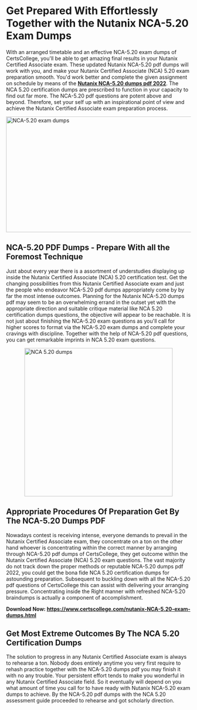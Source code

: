 <h1><strong>Get Prepared With Effortlessly Together with the Nutanix NCA-5.20 Exam Dumps&nbsp;</strong></h1>
<p><span style="font-weight: 400;">With an arranged timetable and an effective  NCA-5.20 exam dumps of CertsCollege, you'll be able to get amazing final results in your Nutanix Certified Associate exam. These updated Nutanix NCA-5.20 pdf dumps will work with you, and make your Nutanix Certified Associate (NCA) 5.20 exam preparation smooth. You'd work better and complete the given assignment on schedule by means of the <strong><a href="https://www.certscollege.com/nutanix-NCA-5.20-exam-dumps.html">Nutanix NCA-5.20 dumps pdf 2022</a></strong>. The NCA 5.20 certification dumps are prescribed to function in your capacity to find out far more. The  NCA-5.20 pdf questions are potent above and beyond. Therefore, set your self up with an inspirational point of view and achieve the Nutanix Certified Associate exam preparation process.&nbsp;</span></p>
<p><span style="font-weight: 400;"><img style="display: block; margin-left: auto; margin-right: auto;" src="https://i.ibb.co/CPDK3ps/Yellow-and-Blue-Initiative-Blog-Banner.png" alt="NCA-5.20 exam dumps" width="559" height="315" /></span></p>
<h2><strong>NCA-5.20 PDF Dumps - Prepare With all the Foremost Technique</strong></h2>
<p><span style="font-weight: 400;">Just about every year there is a assortment of understudies displaying up inside the Nutanix Certified Associate (NCA) 5.20 certification test. Get the changing possibilities from this Nutanix Certified Associate exam and just the people who endeavor NCA-5.20 pdf dumps appropriately come by by far the most intense outcomes. Planning for the Nutanix NCA-5.20 dumps pdf may seem to be an overwhelming errand in the outset yet with the appropriate direction and suitable critique material like NCA 5.20 certification dumps questions, the objective will appear to be reachable. It is not just about finishing the NCA-5.20 exam questions as you'll call for higher scores to format via the NCA-5.20 exam dumps and complete your cravings with discipline. Together with the help of NCA-5.20 pdf questions, you can get remarkable imprints in NCA 5.20 exam questions.</span></p>
<p><span style="font-weight: 400;"><a href="https://tinyurl.com/yckcd5rh"><img style="display: block; margin-left: auto; margin-right: auto;" src="https://i.ibb.co/9tMrhdY/Teacher-Appreciation-Invitation.png" alt="NCA 5.20 dumps " width="404" height="404" /></a></span></p>
<h2><strong>Appropriate Procedures Of Preparation Get By The NCA-5.20 Dumps PDF</strong></h2>
<p><span style="font-weight: 400;">Nowadays contest is receiving intense, everyone demands to prevail in the Nutanix Certified Associate exam, they concentrate on a ton on the other hand whoever is concentrating within the correct manner by arranging through NCA-5.20 pdf dumps of CertsCollege, they get outcome within the Nutanix Certified Associate (NCA) 5.20 exam questions. The vast majority do not track down the proper methods or reputable NCA-5.20 dumps pdf 2022, you could get the bona fide NCA 5.20 certification dumps for astounding preparation. Subsequent to buckling down with all the  NCA-5.20 pdf questions of CertsCollege this can assist with delivering your arranging pressure. Concentrating inside the Right manner with refreshed NCA-5.20 braindumps is actually a component of accomplishment.</span></p>
<p><span style="font-weight: 400;"><strong>Download Now: <a href="https://www.certscollege.com/nutanix-NCA-5.20-exam-dumps.html">https://www.certscollege.com/nutanix-NCA-5.20-exam-dumps.html</a></strong></span></p>
<h2><strong>Get Most Extreme Outcomes By The NCA 5.20 Certification Dumps</strong></h2>
<p><span style="font-weight: 400;">The solution to progress in any Nutanix Certified Associate exam is always to rehearse a ton. Nobody does entirely anytime you very first require to rehash practice together with the NCA-5.20 dumps pdf you may finish it with no any trouble. Your persistent effort tends to make you wonderful in any Nutanix Certified Associate field. So it eventually will depend on you what amount of time you call for to have ready with Nutanix NCA-5.20 exam dumps to achieve. By the NCA-5.20 pdf dumps with the NCA 5.20 assessment guide proceeded to rehearse and got scholarly direction.</span></p>
